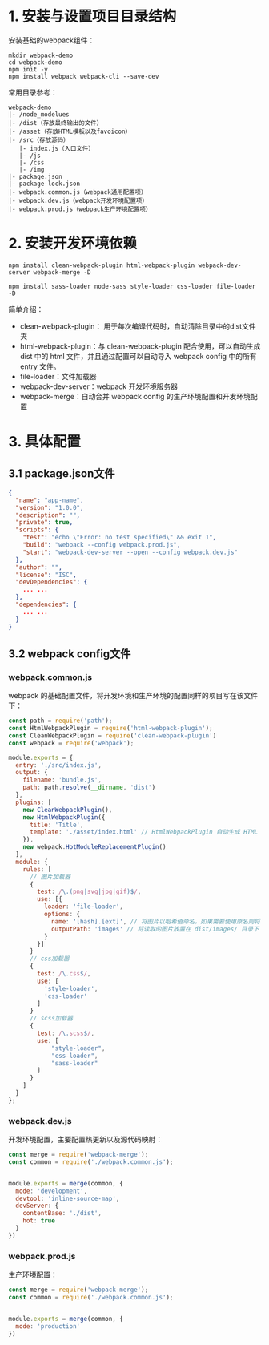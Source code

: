 # 1. 安装与设置项目目录结构

安装基础的webpack组件：

```shell
mkdir webpack-demo 
cd webpack-demo
npm init -y
npm install webpack webpack-cli --save-dev
```

常用目录参考：

```
webpack-demo 
|- /node_modelues
|- /dist（存放最终输出的文件）
|- /asset（存放HTML模板以及favoicon）
|- /src（存放源码）
   |- index.js（入口文件）
   |- /js
   |- /css
   |- /img
|- package.json
|- package-lock.json
|- webpack.common.js（webpack通用配置项）
|- webpack.dev.js（webpack开发环境配置项）
|- webpack.prod.js（webpack生产环境配置项）
```

# 2. 安装开发环境依赖

```shell
npm install clean-webpack-plugin html-webpack-plugin webpack-dev-server webpack-merge -D

npm install sass-loader node-sass style-loader css-loader file-loader -D
```

简单介绍：
- clean-webpack-plugin： 用于每次编译代码时，自动清除目录中的dist文件夹
- html-webpack-plugin：与 clean-webpack-plugin 配合使用，可以自动生成 dist 中的 html 文件，并且通过配置可以自动导入 webpack config 中的所有 entry 文件。
- file-loader：文件加载器
- webpack-dev-server：webpack 开发环境服务器
- webpack-merge：自动合并 webpack config 的生产环境配置和开发环境配置

# 3. 具体配置

## 3.1 package.json文件

```json
{
  "name": "app-name",
  "version": "1.0.0",
  "description": "",
  "private": true,
  "scripts": {
    "test": "echo \"Error: no test specified\" && exit 1",
    "build": "webpack --config webpack.prod.js",
    "start": "webpack-dev-server --open --config webpack.dev.js"
  },
  "author": "",
  "license": "ISC",
  "devDependencies": {
    ... ...
  },
  "dependencies": {
    ... ...
  }
}
```

## 3.2 webpack config文件

### webpack.common.js

webpack 的基础配置文件，将开发环境和生产环境的配置同样的项目写在该文件下：

```js
const path = require('path');
const HtmlWebpackPlugin = require('html-webpack-plugin');
const CleanWebpackPlugin = require('clean-webpack-plugin')
const webpack = require('webpack');

module.exports = {
  entry: './src/index.js',
  output: {
    filename: 'bundle.js',
    path: path.resolve(__dirname, 'dist')
  },
  plugins: [
    new CleanWebpackPlugin(),
    new HtmlWebpackPlugin({
      title: 'Title',
      template: './asset/index.html' // HtmlWebpackPlugin 自动生成 HTML 文件的模板
    }),
    new webpack.HotModuleReplacementPlugin()
  ],
  module: {
    rules: [
      // 图片加载器
      {
        test: /\.(png|svg|jpg|gif)$/,
        use: [{
          loader: 'file-loader',
          options: {
            name: '[hash].[ext]', // 将图片以哈希值命名，如果需要使用原名则将 [hash] 改为 [name]
            outputPath: 'images' // 将读取的图片放置在 dist/images/ 目录下
          }
        }]
      }
      // css加载器
      {
        test: /\.css$/,
        use: [
          'style-loader',
          'css-loader'
        ]
      }
      // scss加载器
      {
        test: /\.scss$/,
        use: [
            "style-loader",
            "css-loader",
            "sass-loader"
        ]
      }
    ]
  }
};
```

### webpack.dev.js

开发环境配置，主要配置热更新以及源代码映射：

```js
const merge = require('webpack-merge');
const common = require('./webpack.common.js');


module.exports = merge(common, {
  mode: 'development',
  devtool: 'inline-source-map',
  devServer: {
    contentBase: './dist',
    hot: true
  }
})
```

### webpack.prod.js

生产环境配置：

```js
const merge = require('webpack-merge');
const common = require('./webpack.common.js');


module.exports = merge(common, {
  mode: 'production'
})
```



















